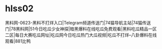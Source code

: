 # hlss02
黑料网-0623-黑料不打烊入口|Telegram频道传送门|74猫导航主站|74猫传送门|78黑料网|51今日吃瓜少女神探|暗黑爆料在线吃瓜免费观看|黑料吃瓜精品一区二区|每日大赛吃瓜网址|吃瓜网今日吃瓜热门大瓜视频|吃瓜不打烊–八卦爆料在线观看|881比鸭
